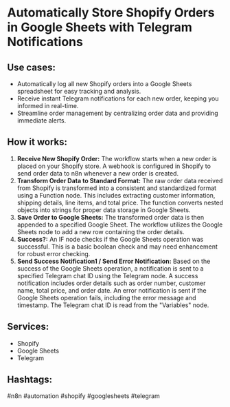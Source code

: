 # Automatically Store Shopify Orders in Google Sheets with Telegram Notifications

## Use cases:

- Automatically log all new Shopify orders into a Google Sheets spreadsheet for easy tracking and analysis.
- Receive instant Telegram notifications for each new order, keeping you informed in real-time.
- Streamline order management by centralizing order data and providing immediate alerts.

## How it works:

1.  **Receive New Shopify Order:** The workflow starts when a new order is placed on your Shopify store. A webhook is configured in Shopify to send order data to n8n whenever a new order is created.
2.  **Transform Order Data to Standard Format:** The raw order data received from Shopify is transformed into a consistent and standardized format using a Function node. This includes extracting customer information, shipping details, line items, and total price. The function converts nested objects into strings for proper data storage in Google Sheets.
3.  **Save Order to Google Sheets:** The transformed order data is then appended to a specified Google Sheet. The workflow utilizes the Google Sheets node to add a new row containing the order details.
4.  **Success?:** An IF node checks if the Google Sheets operation was successful. This is a basic boolean check and may need enhancement for robust error checking.
5.  **Send Success Notification1 / Send Error Notification:** Based on the success of the Google Sheets operation, a notification is sent to a specified Telegram chat ID using the Telegram node. A success notification includes order details such as order number, customer name, total price, and order date. An error notification is sent if the Google Sheets operation fails, including the error message and timestamp. The Telegram chat ID is read from the "Variables" node.

## Services:

-   Shopify
-   Google Sheets
-   Telegram

## Hashtags:

#n8n #automation #shopify #googlesheets #telegram

